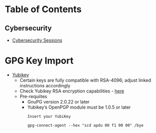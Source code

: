 # Table of Contents

## Cybersecurity
- [Cybersecurity Sessions](/privacy/security/cyber-security-sessions.md)

# GPG Key Import
- [Yubikey](https://developers.yubico.com/PGP/Importing_keys.html)
  - Certain keys are fully compatible with RSA-4096; adjust linked instructions accordingly
  - Check Yubikey RSA encryption capabilities - [here](https://www.yubico.com/ca/store/compare/)
  - Pre-requiites
    - GnuPG version 2.0.22 or later 
    - Yubikey’s OpenPGP module must be 1.0.5 or later
      ```
      Insert your YubiKey

      gpg-connect-agent --hex "scd apdu 00 f1 00 00" /bye
      ```
  

